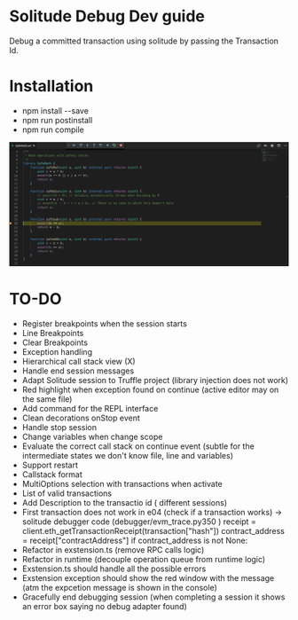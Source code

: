 # Solitude Debug Dev guide

Debug a committed transaction using solitude by passing the Transaction Id.

# Installation

- npm install --save
- npm run postinstall
- npm run compile

![Solitude Debug](images/debug.png)

# TO-DO

- Register breakpoints when the session starts
- Line Breakpoints
- Clear Breakpoints
- Exception handling
- Hierarchical call stack view (X)
- Handle end session messages
- Adapt Solitude session to Truffle project (library injection does not work)
- Red highlight when exception found on continue (active editor may on the same file)
- Add command for the REPL interface
- Clean decorations onStop event
- Handle stop session
- Change variables when change scope
- Evaluate the correct call stack on continue event (subtle for the intermediate states we don't know file, line and variables)
- Support restart
- Callstack format
- MultiOptions selection with transactions when activate
- List of valid transactions
- Add Description to the transactio id ( different sessions)
- First transaction does not work in e04 (check if a transaction works) -> solitude debugger code (debugger/evm_trace.py350 )
                    receipt = client.eth_getTransactionReceipt(transaction["hash"])
                    contract_address = receipt["contractAddress"]
                    if contract_address is not None:
- Refactor in exstension.ts (remove RPC calls logic)
- Refactor in runtime (decouple operation queue from runtime logic)
- Exstension.ts should handle all the possible errors
- Exstension exception should show the red window with the message (atm the expcetion message is shown in the console)
- Gracefully end debugging session (when completing a session it shows an error box saying no debug adapter found)